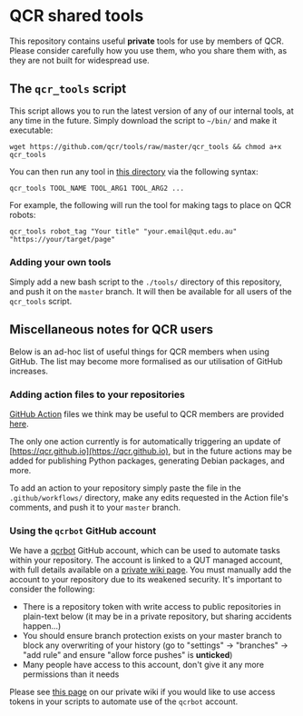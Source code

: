 # QCR shared tools

This repository contains useful **private** tools for use by members of QCR. Please consider carefully how you use them, who you share them with, as they are not built for widespread use.

## The `qcr_tools` script

This script allows you to run the latest version of any of our internal tools, at any time in the future. Simply download the script to `~/bin/` and make it executable:

```
wget https://github.com/qcr/tools/raw/master/qcr_tools && chmod a+x qcr_tools
```

You can then run any tool in [this directory](https://github.com/qcr/tools/tree/master/tools) via the following syntax:

```
qcr_tools TOOL_NAME TOOL_ARG1 TOOL_ARG2 ...
```

For example, the following will run the tool for making tags to place on QCR robots:

```
qcr_tools robot_tag "Your title" "your.email@qut.edu.au" "https://your/target/page"
```

### Adding your own tools

Simply add a new bash script to the `./tools/` directory of this repository, and push it on the `master` branch. It will then be available for all users of the `qcr_tools` script.

## Miscellaneous notes for QCR users

Below is an ad-hoc list of useful things for QCR members when using GitHub. The list may become more formalised as our utilisation of GitHub increases.

### Adding action files to your repositories

[GitHub Action](https://github.com/features/actions) files we think may be useful to QCR members are provided [here](https://github.com/qcr/tools/tree/master/github_actions).

The only one action currently is for automatically triggering an update of [https://qcr.github.io](https://qcr.github.io), but in the future actions may be added for publishing Python packages, generating Debian packages, and more.

To add an action to your repository simply paste the file in the `.github/workflows/` directory, make any edits requested in the Action file's comments, and push it to your `master` branch.

### Using the `qcrbot` GitHub account

We have a [qcrbot](https://github.com/qcrbot) GitHub account, which can be used to automate tasks within your repository. The account is linked to a QUT managed account, with full details available on a [private wiki page](https://wiki.qut.edu.au/display/cyphy/Shared+account+for+QCR+members). You must manually add the account to your repository due to its weakened security. It's important to consider the following:

- There is a repository token with write access to public repositories in plain-text below (it may be in a private repository, but sharing accidents happen...)
- You should ensure branch protection exists on your master branch to block any overwriting of your history (go to "settings" -> "branches" -> "add rule" and ensure "allow force pushes" is **unticked**)
- Many people have access to this account, don't give it any more permissions than it needs

Please see [this page](https://wiki.qut.edu.au/display/cyphy/Shared+account+for+QCR+members) on our private wiki if you would like to use access tokens in your scripts to automate use of the `qcrbot` account.
